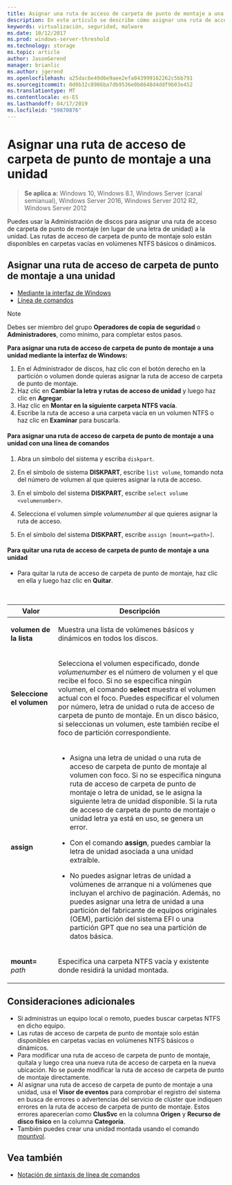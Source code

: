 ```yaml
---
title: Asignar una ruta de acceso de carpeta de punto de montaje a una unidad
description: En este artículo se describe cómo asignar una ruta de acceso de carpeta de punto de montaje (en lugar de una letra de unidad) a una unidad.
keywords: virtualización, seguridad, malware
ms.date: 10/12/2017
ms.prod: windows-server-threshold
ms.technology: storage
ms.topic: article
author: JasonGerend
manager: brianlic
ms.author: jgerend
ms.openlocfilehash: a25dac6e49d6e9aee2efa043999162262c5bb791
ms.sourcegitcommit: 0d0b32c8986ba7db9536e0b8648d4ddf9b03e452
ms.translationtype: MT
ms.contentlocale: es-ES
ms.lasthandoff: 04/17/2019
ms.locfileid: "59870876"
---
```

# <a name="assign-a-mount-point-folder-path-to-a-drive"></a>Asignar una ruta de acceso de carpeta de punto de montaje a una unidad

> **Se aplica a:** Windows 10, Windows 8.1, Windows Server (canal semianual), Windows Server 2016, Windows Server 2012 R2, Windows Server 2012

Puedes usar la Administración de discos para asignar una ruta de acceso de carpeta de punto de montaje (en lugar de una letra de unidad) a la unidad. Las rutas de acceso de carpeta de punto de montaje solo están disponibles en carpetas vacías en volúmenes NTFS básicos o dinámicos.

## <a name="assigning-a-mount-point-folder-path-to-a-drive"></a>Asignar una ruta de acceso de carpeta de punto de montaje a una unidad

-   [Mediante la interfaz de Windows](#BKMK_WINUI)
-   [Línea de comandos](#BKMK_CMD)

> [!NOTE]
> Debes ser miembro del grupo **Operadores de copia de seguridad** o **Administradores**, como mínimo, para completar estos pasos.

**Para asignar una ruta de acceso de carpeta de punto de montaje a una unidad mediante la interfaz de Windows:**
<a id="BKMK_WINUI"></a>

1.  En el Administrador de discos, haz clic con el botón derecho en la partición o volumen donde quieras asignar la ruta de acceso de carpeta de punto de montaje. 
2. Haz clic en **Cambiar la letra y rutas de acceso de unidad** y luego haz clic en **Agregar**. 
3. Haz clic en **Montar en la siguiente carpeta NTFS vacía**.
4. Escribe la ruta de acceso a una carpeta vacía en un volumen NTFS o haz clic en **Examinar** para buscarla.

<a id="BKMK_CMD"></a>
#### <a name="to-assign-a-mount-point-folder-path-to-a-drive-using-a-command-line"></a>Para asignar una ruta de acceso de carpeta de punto de montaje a una unidad con una línea de comandos
1.  Abra un símbolo del sistema y escriba `diskpart`.

2.  En el símbolo de sistema **DISKPART**, escribe `list volume`, tomando nota del número de volumen al que quieres asignar la ruta de acceso.

3.  En el símbolo del sistema **DISKPART**, escribe `select volume <volumenumber>`. 

4. Selecciona el volumen simple *volumenumber* al que quieres asignar la ruta de acceso.

5.  En el símbolo del sistema **DISKPART**, escribe `assign [mount=<path>]`.

#### <a name="to-remove-a-mount-point-folder-path-to-a-drive"></a>Para quitar una ruta de acceso de carpeta de punto de montaje a una unidad

-   Para quitar la ruta de acceso de carpeta de punto de montaje, haz clic en ella y luego haz clic en **Quitar**.

<br />

| Valor | Descripción |
| --- | --- |
| <p>**volumen de la lista**</p> | <p>Muestra una lista de volúmenes básicos y dinámicos en todos los discos.</p> |
| <p>**Seleccione el volumen**</p>        | <p>Selecciona el volumen especificado, donde <em>volumenumber</em> es el número de volumen y el que recibe el foco. Si no se especifica ningún volumen, el comando **select** muestra el volumen actual con el foco. Puedes especificar el volumen por número, letra de unidad o ruta de acceso de carpeta de punto de montaje. En un disco básico, si seleccionas un volumen, este también recibe el foco de partición correspondiente.</p>|
| <p>**assign**</p> | <p><ul><li> Asigna una letra de unidad o una ruta de acceso de carpeta de punto de montaje al volumen con foco. Si no se especifica ninguna ruta de acceso de carpeta de punto de montaje o letra de unidad, se le asigna la siguiente letra de unidad disponible. Si la ruta de acceso de carpeta de punto de montaje o unidad letra ya está en uso, se genera un error.</li> </p> <p><li>Con el comando **assign**, puedes cambiar la letra de unidad asociada a una unidad extraíble.</li> </p><p><li> No puedes asignar letras de unidad a volúmenes de arranque ni a volúmenes que incluyan el archivo de paginación. Además, no puedes asignar una letra de unidad a una partición del fabricante de equipos originales (OEM), partición del sistema EFI o una partición GPT que no sea una partición de datos básica.</p></li></ul> |
| <p>**mount=** <em>path</em></p> | <p>Especifica una carpeta NTFS vacía y existente donde residirá la unidad montada.</p>  |

## <a name="additional-considerations"></a>Consideraciones adicionales

-   Si administras un equipo local o remoto, puedes buscar carpetas NTFS en dicho equipo.
-   Las rutas de acceso de carpeta de punto de montaje solo están disponibles en carpetas vacías en volúmenes NTFS básicos o dinámicos.
-   Para modificar una ruta de acceso de carpeta de punto de montaje, quítala y luego crea una nueva ruta de acceso de carpeta en la nueva ubicación. No se puede modificar la ruta de acceso de carpeta de punto de montaje directamente.
-   Al asignar una ruta de acceso de carpeta de punto de montaje a una unidad, usa el **Visor de eventos** para comprobar el registro del sistema en busca de errores o advertencias del servicio de clúster que indiquen errores en la ruta de acceso de carpeta de punto de montaje. Estos errores aparecerían como **ClusSvc** en la columna **Origen** y **Recurso de disco físico** en la columna **Categoría**.
-   También puedes crear una unidad montada usando el comando [mountvol](https://go.microsoft.com/fwlink/?linkid=64111).

## <a name="see-also"></a>Vea también
-   [Notación de sintaxis de línea de comandos](https://technet.microsoft.com/library/cc742449(v=ws.11).aspx)


